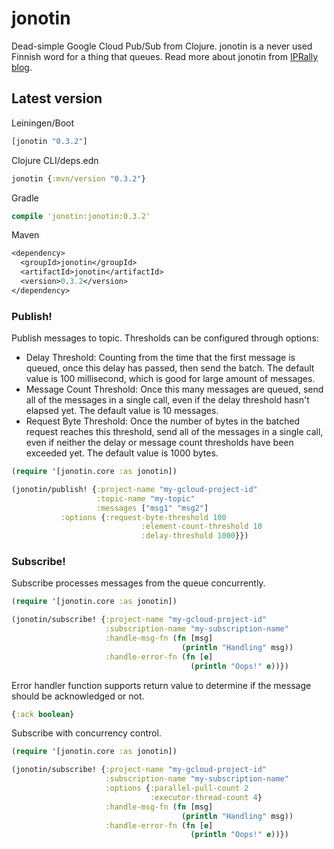 # jonotin

Dead-simple Google Cloud Pub/Sub from Clojure. jonotin is a never used Finnish word for a thing that queues. Read more about jonotin from [IPRally blog](https://www.iprally.com/news/google-cloud-pubsub-with-clojure).

## Latest version

Leiningen/Boot
```clj
[jonotin "0.3.2"]
```

Clojure CLI/deps.edn
```clj
jonotin {:mvn/version "0.3.2"}
```

Gradle
```clj
compile 'jonotin:jonotin:0.3.2'
```

Maven
```clj
<dependency>
  <groupId>jonotin</groupId>
  <artifactId>jonotin</artifactId>
  <version>0.3.2</version>
</dependency>
```

### Publish!

Publish messages to topic. Thresholds can be configured through options:
- Delay Threshold: Counting from the time that the first message is queued, once this delay has passed, then send the batch. The default value is 100 millisecond, which is good for large amount of messages.
- Message Count Threshold: Once this many messages are queued, send all of the messages in a single call, even if the delay threshold hasn't elapsed yet. The default value is 10 messages.
- Request Byte Threshold: Once the number of bytes in the batched request reaches this threshold, send all of the messages in a single call, even if neither the delay or message count thresholds have been exceeded yet. The default value is 1000 bytes.

```clj
(require '[jonotin.core :as jonotin])

(jonotin/publish! {:project-name "my-gcloud-project-id"
                   :topic-name "my-topic"
                   :messages ["msg1" "msg2"]
		   :options {:request-byte-threshold 100
                             :element-count-threshold 10
                             :delay-threshold 1000}})
```

### Subscribe!

Subscribe processes messages from the queue concurrently.
```clj
(require '[jonotin.core :as jonotin])

(jonotin/subscribe! {:project-name "my-gcloud-project-id"
                     :subscription-name "my-subscription-name"
                     :handle-msg-fn (fn [msg]
                                      (println "Handling" msg))
                     :handle-error-fn (fn [e]
                                        (println "Oops!" e))})
  ```

Error handler function supports return value to determine if the message should be acknowledged or not.
```clj
{:ack boolean}
```

Subscribe with concurrency control.
```clj
(require '[jonotin.core :as jonotin])

(jonotin/subscribe! {:project-name "my-gcloud-project-id"
                     :subscription-name "my-subscription-name"
                     :options {:parallel-pull-count 2
                               :executor-thread-count 4}
                     :handle-msg-fn (fn [msg]
                                      (println "Handling" msg))
                     :handle-error-fn (fn [e]
                                        (println "Oops!" e))})
  ```
